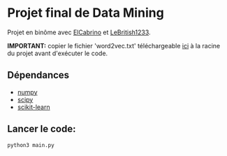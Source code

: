 # Projet final de Data Mining

Projet en binôme avec [ElCabrino](https://github.com/ElCabrino) et [LeBritish1233](https://github.com/LeBritish1233).

**IMPORTANT:** copier le fichier 'word2vec.txt' téléchargeable [ici](https://code.google.com/archive/p/word2vec/) à la racine du projet avant d'exécuter le code.

## Dépendances
- [numpy](http://www.numpy.org/)
- [scipy](https://www.scipy.org/)
- [scikit-learn](http://scikit-learn.org/)

## Lancer le code:

```
python3 main.py
``` 